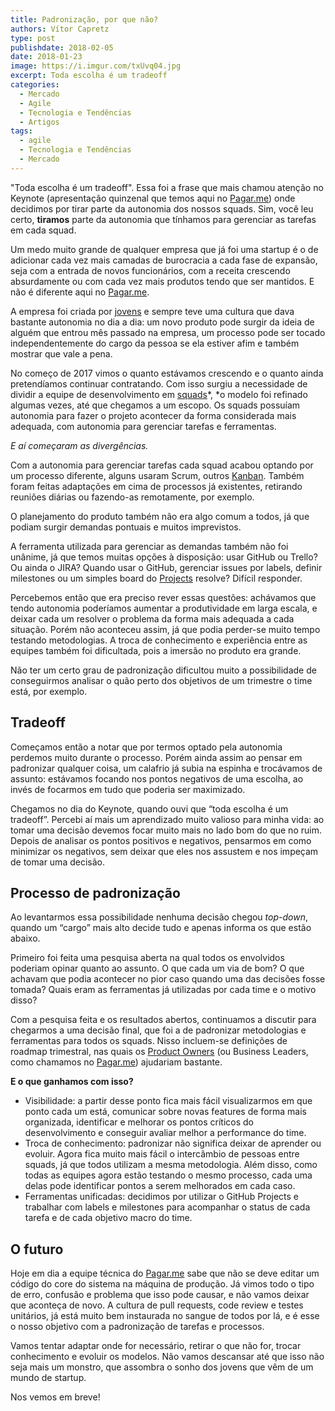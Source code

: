 ```yaml
---
title: Padronização, por que não?
authors: Vítor Capretz
type: post
publishdate: 2018-02-05
date: 2018-01-23
image: https://i.imgur.com/txUvq04.jpg
excerpt: Toda escolha é um tradeoff
categories:
  - Mercado
  - Agile
  - Tecnologia e Tendências
  - Artigos
tags:
  - agile
  - Tecnologia e Tendências
  - Mercado
---
```



"Toda escolha é um tradeoff". Essa foi a frase que mais chamou atenção no
Keynote (apresentação quinzenal que temos aqui no [Pagar.me](https://pagar.me/))
onde decidimos por tirar parte da autonomia dos nossos squads. Sim, você leu
certo, **tiramos** parte da autonomia que tínhamos para gerenciar as tarefas em
cada squad.

Um medo muito grande de qualquer empresa que já foi uma startup é o de adicionar
cada vez mais camadas de burocracia a cada fase de expansão, seja com a entrada
de novos funcionários, com a receita crescendo absurdamente ou com cada vez mais
produtos tendo que ser mantidos. E não é diferente aqui no
[Pagar.me](http://pagar.me/).

A empresa foi criada por
[jovens](https://projetodraft.com/pedro-18-e-henrique-19-criaram-sozinhos-uma-empresa-milionaria-a-pagar-me-e-querem-muito-mais/)
e sempre teve uma cultura que dava bastante autonomia no dia a dia: um novo
produto pode surgir da ideia de alguém que entrou mês passado na empresa, um
processo pode ser tocado independentemente do cargo da pessoa se ela estiver
afim e também mostrar que vale a pena.

No começo de 2017 vimos o quanto estávamos crescendo e o quanto ainda
pretendíamos continuar contratando. Com isso surgiu a necessidade de dividir a
equipe de desenvolvimento em
[squads](https://medium.com/project-management-learnings/spotify-squad-framework-part-i-8f74bcfcd761)*,
*o modelo foi refinado algumas vezes, até que chegamos a um escopo. Os squads
possuíam autonomia para fazer o projeto acontecer da forma considerada mais
adequada, com autonomia para gerenciar tarefas e ferramentas.

*E aí começaram as divergências.*

Com a autonomia para gerenciar tarefas cada squad acabou optando por um processo
diferente, alguns usaram Scrum, outros
[Kanban](https://pt.wikipedia.org/wiki/Kanban). Também foram feitas adaptações
em cima de processos já existentes, retirando reuniões diárias ou fazendo-as
remotamente, por exemplo.

O planejamento do produto também não era algo comum a todos, já que podiam
surgir demandas pontuais e muitos imprevistos.

A ferramenta utilizada para gerenciar as demandas também não foi unânime, já que
temos muitas opções à disposição: usar GitHub ou Trello? Ou ainda o JIRA? Quando
usar o GitHub, gerenciar issues por labels, definir milestones ou um simples
board do
[Projects](https://github.com/blog/2272-introducing-projects-for-organizations)
resolve? Difícil responder.

Percebemos então que era preciso rever essas questões: achávamos que tendo
autonomia poderíamos aumentar a produtividade em larga escala, e deixar cada um
resolver o problema da forma mais adequada a cada situação. Porém não aconteceu
assim, já que podia perder-se muito tempo testando metodologias. A troca de
conhecimento e experiência entre as equipes também foi dificultada, pois a
imersão no produto era grande.

Não ter um certo grau de padronização dificultou muito a possibilidade de
conseguirmos analisar o quão perto dos objetivos de um trimestre o time está,
por exemplo.

## Tradeoff

Começamos então a notar que por termos optado pela autonomia perdemos muito
durante o processo. Porém ainda assim ao pensar em padronizar qualquer coisa, um
calafrio já subia na espinha e trocávamos de assunto: estávamos focando nos
pontos negativos de uma escolha, ao invés de focarmos em tudo que poderia ser
maximizado.

Chegamos no dia do Keynote, quando ouvi que “toda escolha é um tradeoff”.
Percebi aí mais um aprendizado muito valioso para minha vida: ao tomar uma
decisão devemos focar muito mais no lado bom do que no ruim. Depois de analisar
os pontos positivos e negativos, pensarmos em como minimizar os negativos, sem
deixar que eles nos assustem e nos impeçam de tomar uma decisão.

## Processo de padronização

Ao levantarmos essa possibilidade nenhuma decisão chegou *top-down*, quando um
“cargo” mais alto decide tudo e apenas informa os que estão abaixo.

Primeiro foi feita uma pesquisa aberta na qual todos os envolvidos poderiam
opinar quanto ao assunto. O que cada um via de bom? O que achavam que podia
acontecer no pior caso quando uma das decisões fosse tomada? Quais eram as
ferramentas já utilizadas por cada time e o motivo disso?

Com a pesquisa feita e os resultados abertos, continuamos a discutir para
chegarmos a uma decisão final, que foi a de padronizar metodologias e
ferramentas para todos os squads. Nisso incluem-se definições de roadmap
trimestral, nas quais os [Product
Owners](http://www.desenvolvimentoagil.com.br/scrum/product_owner) (ou Business
Leaders, como chamamos no [Pagar.me](https://pagar.me/)) ajudariam bastante.

**E o que ganhamos com isso?**

* Visibilidade: a partir desse ponto fica mais fácil visualizarmos em que ponto
cada um está, comunicar sobre novas features de forma mais organizada,
identificar e melhorar os pontos críticos do desenvolvimento e conseguir avaliar
melhor a performance do time.
* Troca de conhecimento: padronizar não significa deixar de aprender ou evoluir.
Agora fica muito mais fácil o intercâmbio de pessoas entre squads, já que todos
utilizam a mesma metodologia. Além disso, como todas as equipes agora estão
testando o mesmo processo, cada uma delas pode identificar pontos a serem
melhorados em cada caso.
* Ferramentas unificadas: decidimos por utilizar o GitHub Projects e trabalhar com
labels e milestones para acompanhar o status de cada tarefa e de cada objetivo
macro do time.

## O futuro

Hoje em dia a equipe técnica do [Pagar.me](https://pagar.me/) sabe que não se
deve editar um código do core do sistema na máquina de produção. Já vimos todo o
tipo de erro, confusão e problema que isso pode causar, e não vamos deixar que
aconteça de novo. A cultura de pull requests, code review e testes unitários, já
está muito bem instaurada no sangue de todos por lá, e é esse o nosso objetivo
com a padronização de tarefas e processos.

Vamos tentar adaptar onde for necessário, retirar o que não for, trocar
conhecimento e evoluir os modelos. Não vamos descansar até que isso não seja
mais um monstro, que assombra o sonho dos jovens que vêm de um mundo de startup.

Nos vemos em breve!
